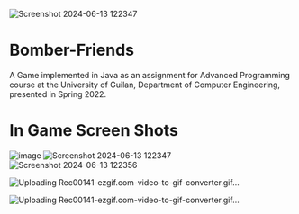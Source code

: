 ![Screenshot 2024-06-13 122347](https://github.com/rastin-py/Bomber-Friends/assets/92922383/9360a7f5-854d-4f3a-8bb2-835eb256f641)
# Bomber-Friends

A Game implemented in Java as an assignment for Advanced Programming course at the University of Guilan, Department of Computer Engineering, presented in Spring 2022.

# In Game Screen Shots
![image](https://github.com/rastin-py/Bomber-Friends/assets/92922383/bf83a819-7cca-4ea0-a0f4-32c2950dfaf8)
![Screenshot 2024-06-13 122347](https://github.com/rastin-py/Bomber-Friends/assets/92922383/643ce11b-dcb9-40bd-b743-13adb3fb9f59)
![Screenshot 2024-06-13 122356](https://github.com/rastin-py/Bomber-Friends/assets/92922383/837aaf7e-2d1a-476e-be16-cac4c139de6b)


![Uploading Rec00141-ezgif.com-video-to-gif-converter.gif…]()

![Uploading Rec00141-ezgif.com-video-to-gif-converter.gif…]()

